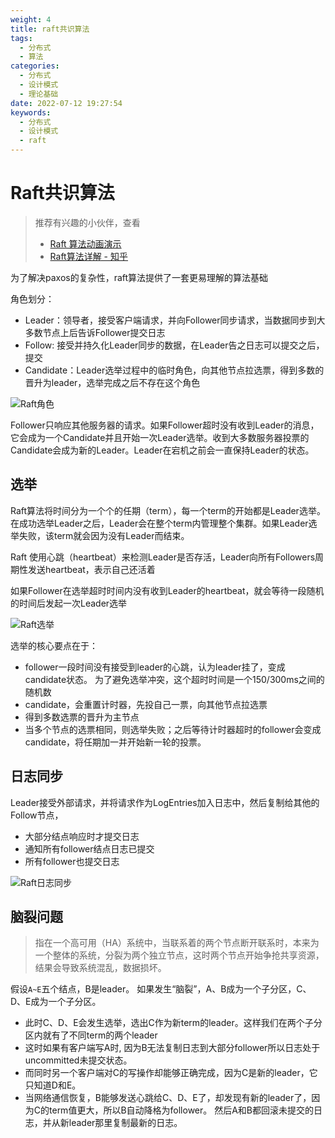```yaml
---
weight: 4
title: raft共识算法
tags: 
  - 分布式
  - 算法
categories: 
  - 分布式
  - 设计模式
  - 理论基础
date: 2022-07-12 19:27:54
keywords: 
  - 分布式
  - 设计模式
  - raft
---
```


# Raft共识算法

> 推荐有兴趣的小伙伴，查看
> * [Raft 算法动画演示](http://thesecretlivesofdata.com/raft/)
> * [Raft算法详解 - 知乎](https://zhuanlan.zhihu.com/p/32052223)


为了解决paxos的复杂性，raft算法提供了一套更易理解的算法基础

角色划分：

- Leader：领导者，接受客户端请求，并向Follower同步请求，当数据同步到大多数节点上后告诉Follower提交日志
- Follow: 接受并持久化Leader同步的数据，在Leader告之日志可以提交之后，提交
- Candidate：Leader选举过程中的临时角色，向其他节点拉选票，得到多数的晋升为leader，选举完成之后不存在这个角色

![Raft角色](../../imgs/220708/raft01.jpg)

Follower只响应其他服务器的请求。如果Follower超时没有收到Leader的消息，它会成为一个Candidate并且开始一次Leader选举。收到大多数服务器投票的Candidate会成为新的Leader。Leader在宕机之前会一直保持Leader的状态。

## 选举

Raft算法将时间分为一个个的任期（term），每一个term的开始都是Leader选举。在成功选举Leader之后，Leader会在整个term内管理整个集群。如果Leader选举失败，该term就会因为没有Leader而结束。

Raft 使用心跳（heartbeat）来检测Leader是否存活，Leader向所有Followers周期性发送heartbeat，表示自己还活着

如果Follower在选举超时时间内没有收到Leader的heartbeat，就会等待一段随机的时间后发起一次Leader选举

![Raft选举](../../imgs/220708/raft02.jpg)

选举的核心要点在于：

- follower一段时间没有接受到leader的心跳，认为leader挂了，变成candidate状态。 为了避免选举冲突，这个超时时间是一个150/300ms之间的随机数
- candidate，会重置计时器，先投自己一票，向其他节点拉选票
- 得到多数选票的晋升为主节点
- 当多个节点的选票相同，则选举失败；之后等待计时器超时的follower会变成candidate，将任期加一并开始新一轮的投票。

## 日志同步

Leader接受外部请求，并将请求作为LogEntries加入日志中，然后复制给其他的Follow节点，

- 大部分结点响应时才提交日志
- 通知所有follower结点日志已提交
- 所有follower也提交日志

![Raft日志同步](../../imgs/220708/raft03.jpg)


## 脑裂问题

> 指在一个高可用（HA）系统中，当联系着的两个节点断开联系时，本来为一个整体的系统，分裂为两个独立节点，这时两个节点开始争抢共享资源， 结果会导致系统混乱，数据损坏。

假设`A~E`五个结点，B是leader。 如果发生“脑裂”，A、B成为一个子分区，C、D、E成为一个子分区。 

- 此时C、D、E会发生选举，选出C作为新term的leader。这样我们在两个子分区内就有了不同term的两个leader
- 这时如果有客户端写A时, 因为B无法复制日志到大部分follower所以日志处于uncommitted未提交状态。
- 而同时另一个客户端对C的写操作却能够正确完成，因为C是新的leader，它只知道D和E。
- 当网络通信恢复，B能够发送心跳给C、D、E了，却发现有新的leader了，因为C的term值更大，所以B自动降格为follower。 然后A和B都回滚未提交的日志，并从新leader那里复制最新的日志。
